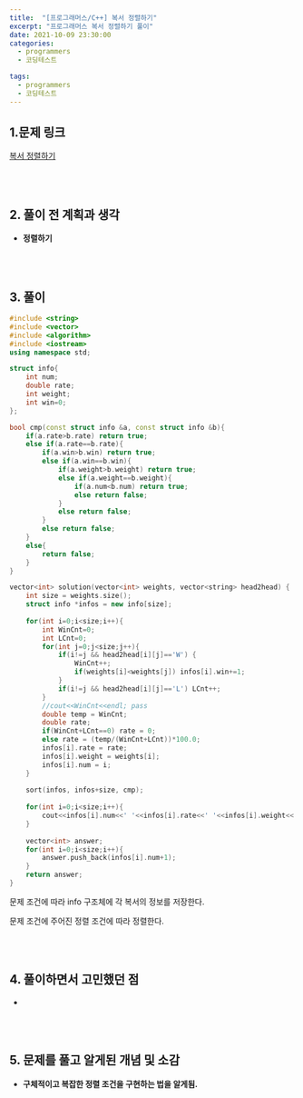 ```yaml
---
title:  "[프로그래머스/C++] 복서 정렬하기"
excerpt: "프로그래머스 복서 정렬하기 풀이"
date: 2021-10-09 23:30:00
categories:
  - programmers
  - 코딩테스트

tags:
  - programmers
  - 코딩테스트
---
```


## 1.문제 링크

[복서 정렬하기](https://programmers.co.kr/learn/courses/30/lessons/85002)

<br>
<br>

## 2. 풀이 전 계획과 생각

- **정렬하기**


<br>
<br>

## 3. 풀이

```cpp
#include <string>
#include <vector>
#include <algorithm>
#include <iostream>
using namespace std;

struct info{
    int num;
    double rate;
    int weight;
    int win=0;
};

bool cmp(const struct info &a, const struct info &b){
    if(a.rate>b.rate) return true;
    else if(a.rate==b.rate){
        if(a.win>b.win) return true;
        else if(a.win==b.win){
            if(a.weight>b.weight) return true;
            else if(a.weight==b.weight){
                if(a.num<b.num) return true;
                else return false;
            }
            else return false;
        }
        else return false;
    }
    else{
        return false;
    }
}

vector<int> solution(vector<int> weights, vector<string> head2head) {
    int size = weights.size();
    struct info *infos = new info[size];
    
    for(int i=0;i<size;i++){
        int WinCnt=0;
        int LCnt=0;
        for(int j=0;j<size;j++){
            if(i!=j && head2head[i][j]=='W') {
                WinCnt++;
                if(weights[i]<weights[j]) infos[i].win+=1;
            }
            if(i!=j && head2head[i][j]=='L') LCnt++;
        }
        //cout<<WinCnt<<endl; pass
        double temp = WinCnt;
        double rate;
        if(WinCnt+LCnt==0) rate = 0;
        else rate = (temp/(WinCnt+LCnt))*100.0;
        infos[i].rate = rate;
        infos[i].weight = weights[i];
        infos[i].num = i;
    }
    
    sort(infos, infos+size, cmp);
    
    for(int i=0;i<size;i++){
        cout<<infos[i].num<<' '<<infos[i].rate<<' '<<infos[i].weight<<' '<<infos[i].win<<endl;
    }
    
    vector<int> answer;
    for(int i=0;i<size;i++){
        answer.push_back(infos[i].num+1);
    }
    return answer;
}
```

문제 조건에 따라 info 구조체에 각 복서의 정보를 저장한다.

문제 조건에 주어진 정렬 조건에 따라 정렬한다.


<br>
<br>

## 4. 풀이하면서 고민했던 점

- 

<br>
<br>

## 5. 문제를 풀고 알게된 개념 및 소감

- **구체적이고 복잡한 정렬 조건을 구현하는 법을 알게됨.**